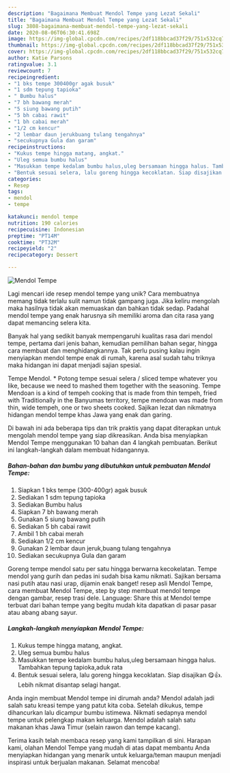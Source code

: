 ```yaml
---
description: "Bagaimana Membuat Mendol Tempe yang Lezat Sekali"
title: "Bagaimana Membuat Mendol Tempe yang Lezat Sekali"
slug: 3808-bagaimana-membuat-mendol-tempe-yang-lezat-sekali
date: 2020-08-06T06:30:41.698Z
image: https://img-global.cpcdn.com/recipes/2df118bbcad37f29/751x532cq70/mendol-tempe-foto-resep-utama.jpg
thumbnail: https://img-global.cpcdn.com/recipes/2df118bbcad37f29/751x532cq70/mendol-tempe-foto-resep-utama.jpg
cover: https://img-global.cpcdn.com/recipes/2df118bbcad37f29/751x532cq70/mendol-tempe-foto-resep-utama.jpg
author: Katie Parsons
ratingvalue: 3.1
reviewcount: 7
recipeingredient:
- "1 bks tempe 300400gr agak busuk"
- "1 sdm tepung tapioka"
- " Bumbu halus"
- "7 bh bawang merah"
- "5 siung bawang putih"
- "5 bh cabai rawit"
- "1 bh cabai merah"
- "1/2 cm kencur"
- "2 lembar daun jerukbuang tulang tengahnya"
- "secukupnya Gula dan garam"
recipeinstructions:
- "Kukus tempe hingga matang, angkat."
- "Uleg semua bumbu halus"
- "Masukkan tempe kedalam bumbu halus,uleg bersamaan hingga halus. Tambahkan tepung tapioka,aduk rata"
- "Bentuk sesuai selera, lalu goreng hingga kecoklatan. Siap disajikan 😋👍. Lebih nikmat disantap selagi hangat."
categories:
- Resep
tags:
- mendol
- tempe

katakunci: mendol tempe 
nutrition: 190 calories
recipecuisine: Indonesian
preptime: "PT14M"
cooktime: "PT32M"
recipeyield: "2"
recipecategory: Dessert

---
```



![Mendol Tempe](https://img-global.cpcdn.com/recipes/2df118bbcad37f29/751x532cq70/mendol-tempe-foto-resep-utama.jpg)

Lagi mencari ide resep mendol tempe yang unik? Cara membuatnya memang tidak terlalu sulit namun tidak gampang juga. Jika keliru mengolah maka hasilnya tidak akan memuaskan dan bahkan tidak sedap. Padahal mendol tempe yang enak harusnya sih memiliki aroma dan cita rasa yang dapat memancing selera kita.

Banyak hal yang sedikit banyak mempengaruhi kualitas rasa dari mendol tempe, pertama dari jenis bahan, kemudian pemilihan bahan segar, hingga cara membuat dan menghidangkannya. Tak perlu pusing kalau ingin menyiapkan mendol tempe enak di rumah, karena asal sudah tahu triknya maka hidangan ini dapat menjadi sajian spesial.

Tempe Mendol. * Potong tempe sesuai selera / sliced tempe whatever you like, because we need to mashed them together with the seasoning. Tempe Mendoan is a kind of tempeh cooking that is made from thin tempeh, fried with Traditionally in the Banyumas territory, tempe mendoan was made from thin, wide tempeh, one or two sheets cooked. Sajikan lezat dan nikmatnya hidangan mendol tempe khas Jawa yang enak dan garing.


Di bawah ini ada beberapa tips dan trik praktis yang dapat diterapkan untuk mengolah mendol tempe yang siap dikreasikan. Anda bisa menyiapkan Mendol Tempe menggunakan 10 bahan dan 4 langkah pembuatan. Berikut ini langkah-langkah dalam membuat hidangannya.

<!--inarticleads1-->

##### Bahan-bahan dan bumbu yang dibutuhkan untuk pembuatan Mendol Tempe:

1. Siapkan 1 bks tempe (300-400gr) agak busuk
1. Sediakan 1 sdm tepung tapioka
1. Sediakan  Bumbu halus
1. Siapkan 7 bh bawang merah
1. Gunakan 5 siung bawang putih
1. Sediakan 5 bh cabai rawit
1. Ambil 1 bh cabai merah
1. Sediakan 1/2 cm kencur
1. Gunakan 2 lembar daun jeruk,buang tulang tengahnya
1. Sediakan secukupnya Gula dan garam


Goreng tempe mendol satu per satu hingga berwarna kecokelatan. Tempe mendol yang gurih dan pedas ini sudah bisa kamu nikmati. Sajikan bersama nasi putih atau nasi urap, dijamin enak banget! resep asli Mendol Tempe, cara membuat Mendol Tempe, step by step membuat mendol tempe dengan gambar, resep trasi dele. Language: Share this at Mendol tempe terbuat dari bahan tempe yang begitu mudah kita dapatkan di pasar pasar atau abang abang sayur. 

<!--inarticleads2-->

##### Langkah-langkah menyiapkan Mendol Tempe:

1. Kukus tempe hingga matang, angkat.
1. Uleg semua bumbu halus
1. Masukkan tempe kedalam bumbu halus,uleg bersamaan hingga halus. Tambahkan tepung tapioka,aduk rata
1. Bentuk sesuai selera, lalu goreng hingga kecoklatan. Siap disajikan 😋👍. Lebih nikmat disantap selagi hangat.


Anda ingin membuat Mendol tempe ini dirumah anda? Mendol adalah jadi salah satu kreasi tempe yang patut kita coba. Setelah dikukus, tempe dihancurkan lalu dicampur bumbu istimewa. Nikmati sedapnya mendol tempe untuk pelengkap makan keluarga. Mendol adalah salah satu makanan khas Jawa Timur (selain rawon dan tempe kacang). 

Terima kasih telah membaca resep yang kami tampilkan di sini. Harapan kami, olahan Mendol Tempe yang mudah di atas dapat membantu Anda menyiapkan hidangan yang menarik untuk keluarga/teman maupun menjadi inspirasi untuk berjualan makanan. Selamat mencoba!
